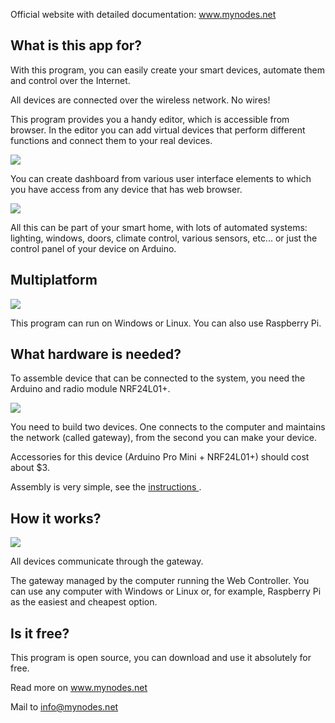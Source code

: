 <img alt="" src="https://raw.githubusercontent.com/derwish-pro/MyNodes.NET/master/WebController/wwwroot/images/logos/MyNodes_Banner_Small.jpg" >

Official website with detailed documentation: <a href="http://www.mynodes.net"> www.mynodes.net </a><br />


## What is this app for?

 With this program, you can easily create your smart devices, automate them and control over the Internet.

 All devices are connected over the wireless network. No wires!

This program provides you a handy editor, which is accessible from browser.
In the editor you can add virtual devices that perform different functions and connect them to your real devices.

<img src="http://www.mynodes.net/Content/images/screens/editor_theme_full%20(1).png" >

You can create dashboard from various user interface elements to which you have access from any device that has web browser.

<img src="http://www.mynodes.net/Content/images/screens/dashboard2.jpg" >

All this can be part of your smart home, with lots of automated systems:
lighting, windows, doors, climate control, various sensors, etc...
or just the control panel of your device on Arduino.





## Multiplatform

<img src="http://www.mynodes.net/Content/images/multiplatform.png" >

This program can run on Windows or Linux. You can also use Raspberry Pi.



## What hardware is needed?

To assemble device that can be connected to the system, you need the Arduino and radio module NRF24L01+.

<img src="https://raw.githubusercontent.com/derwish-pro/MyNetSensors/master/Devices/Devices.SerialGateway/Screen1.png" >


You need to build two devices. One connects to the computer and maintains the network (called gateway), from the second you can make your device.

Accessories for this device (Arduino Pro Mini + NRF24L01+) should cost about $3.

Assembly is very simple, see the  <a href="http://www.mynodes.net"> instructions </a>.


## How it works?

<img src="https://raw.githubusercontent.com/derwish-pro/MyNetSensors/master/Devices/Devices.SerialGateway/Screen2.png" >



All devices communicate through the gateway.

The gateway managed by the computer running the Web Controller.
You can use any computer with Windows or Linux
or, for example, Raspberry Pi as the easiest and cheapest option.


## Is it free?

This program is open source, you can download and use it absolutely for free.

Read more on <a href="http://www.mynodes.net"> www.mynodes.net </a>

Mail to info@mynodes.net

